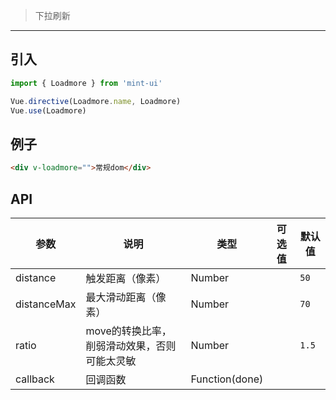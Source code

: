 > 下拉刷新

-------------

## 引入

```javascript
import { Loadmore } from 'mint-ui'

Vue.directive(Loadmore.name, Loadmore)
Vue.use(Loadmore)
```

## 例子

```html
<div v-loadmore="">常规dom</div>
```

## API

| 参数 | 说明 | 类型 | 可选值 | 默认值 |
|------|-------|---------|-------|--------|
| distance | 触发距离（像素） | Number | | `50` |
| distanceMax | 最大滑动距离（像素） | Number | | `70` |
| ratio | move的转换比率，削弱滑动效果，否则可能太灵敏 | Number | | `1.5` |
| callback | 回调函数 | Function(done) | | |
